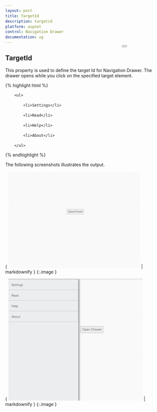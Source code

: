 ```yaml
---
layout: post
title: TargetId
description: targetid
platform: aspnet
control: Navigation Drawer
documentation: ug
---
```


## TargetId

This property is used to define the target Id for Navigation Drawer. The drawer opens while you click on the specified target element.

{% highlight html %}

<button id="drawerTarget" style="top:200px;left:600px;position:absolute"></button>



<div id="navpane">

        <ul>

            <li>Settings</li>

            <li>Read</li>

            <li>Help</li>

            <li>About</li>

        </ul>

</div>

<script>      

        $("#navpane").ejNavigationDrawer({ position: "fixed", targetId: "drawerTarget", enableListView: true, listViewSettings: { width: 300 }});

        $("#drawerTarget").ejButton({text:"Open Drawer"});

    </script>





{% endhighlight %}





The following screenshots illustrates the output.

{ ![](TargetId_images/TargetId_img1.png) | markdownify }
{:.image }




{ ![](TargetId_images/TargetId_img2.png) | markdownify }
{:.image }


